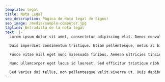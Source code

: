 ```yaml
---
template: legal
title: Nota Legal
seo_description: Página de Nota legal de Signo!
seo_image: /media/sample-computer.jpg
tagline: Entradilla de la nota legal
text: |-
  Lorem ipsum dolor sit amet, consectetur adipiscing elit. Donec convallis lectus vitae consectetur rhoncus. Curabitur sed suscipit libero, at vulputate diam. Maecenas porta eros tortor. Quisque imperdiet hendrerit odio, at aliquam eros tempor at. Sed laoreet tincidunt metus non efficitur. Nam fermentum mauris sed faucibus tempor. Nam imperdiet, ex nec condimentum dignissim, eros nisl ultrices elit, non ultricies diam elit eget elit. Vestibulum vulputate ex ornare urna mollis, vel euismod augue vestibulum. Pellentesque iaculis tellus porta magna sodales, et congue sem blandit. Curabitur nec odio magna. Cras elit mauris, ullamcorper nec velit et, fringilla auctor diam.

  Duis imperdiet condimentum tristique. Etiam pellentesque, metus ac bibendum pretium, arcu ligula auctor lacus, hendrerit dignissim velit libero nec elit. Mauris tincidunt rhoncus suscipit. Maecenas sit amet neque quis tellus sollicitudin ullamcorper. Aenean quis lacus diam. Nullam at libero sit amet turpis molestie bibendum. Aenean hendrerit nulla scelerisque leo dictum efficitur. Etiam imperdiet nunc diam, eu varius orci lobortis gravida. Donec eu tortor velit. Proin eu congue ipsum, vel tincidunt est.

  Fusce vitae nisl eget nunc malesuada finibus. Aenean ultricies tincidunt justo quis egestas. Phasellus quis sapien a nisl elementum condimentum. Sed sit amet lacinia mauris. Interdum et malesuada fames ac ante ipsum primis in faucibus. Nulla pulvinar, urna ut tristique congue, nunc purus pellentesque eros, commodo blandit massa leo sit amet ligula. Pellentesque a nisi et urna pulvinar mattis. Nullam quis lectus tellus. Nulla facilisi.

  Nunc ullamcorper eget lacus id laoreet. Sed efficitur tristique nibh, id convallis sem consequat sit amet. Duis neque nisl, tristique sit amet urna vitae, laoreet fringilla massa. Aliquam pretium purus sed erat congue, eu pellentesque felis tempor. Vivamus lorem urna, congue et sodales et, consequat eu ipsum. Quisque in cursus diam, sed consequat mi. Donec rutrum fermentum velit, in hendrerit mi suscipit vitae. Integer quis lectus sed ante imperdiet lobortis nec efficitur purus. Ut lorem eros, aliquam et ex id, auctor tempor lorem. Maecenas tempus urna id justo semper porttitor. Phasellus turpis erat, ultrices eu pharetra vel, commodo eu dui. Mauris euismod mi ac purus scelerisque imperdiet.

  Sed varius dui tellus, non pellentesque velit viverra ut. Duis dapibus aliquet neque vel cursus. Donec sit amet eros posuere, venenatis arcu at, auctor ipsum. Donec sed augue dolor. Aenean eu nisi ut tellus semper facilisis vitae ut massa. Donec vel nibh semper, molestie nunc sed, euismod dolor. Nulla eu tellus ante. Morbi sagittis tincidunt nunc non ullamcorper. Donec et nisl vitae nibh facilisis ullamcorper.
---
```

